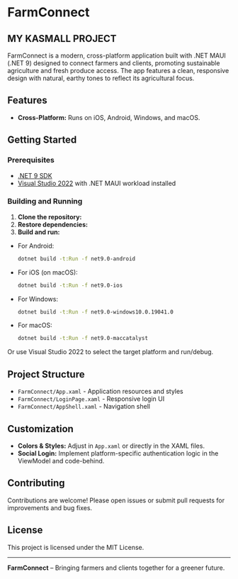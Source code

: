 # FarmConnect
## MY KASMALL PROJECT
FarmConnect is a modern, cross-platform application built with .NET MAUI (.NET 9) designed to connect farmers and clients, promoting sustainable agriculture and fresh produce access. The app features a clean, responsive design with natural, earthy tones to reflect its agricultural focus.

## Features

- **Cross-Platform:** Runs on iOS, Android, Windows, and macOS.
## Getting Started

### Prerequisites

- [.NET 9 SDK](https://dotnet.microsoft.com/download/dotnet/9.0)
- [Visual Studio 2022](https://visualstudio.microsoft.com/) with .NET MAUI workload installed

### Building and Running

1. **Clone the repository:**
2. **Restore dependencies:**
3. **Build and run:**
- For Android:
  ```sh
  dotnet build -t:Run -f net9.0-android
  ```
- For iOS (on macOS):
  ```sh
  dotnet build -t:Run -f net9.0-ios
  ```
- For Windows:
  ```sh
  dotnet build -t:Run -f net9.0-windows10.0.19041.0
  ```
- For macOS:
  ```sh
  dotnet build -t:Run -f net9.0-maccatalyst
  ```

Or use Visual Studio 2022 to select the target platform and run/debug.

## Project Structure

- `FarmConnect/App.xaml` - Application resources and styles
- `FarmConnect/LoginPage.xaml` - Responsive login UI
- `FarmConnect/AppShell.xaml` - Navigation shell

## Customization
- **Colors & Styles:** Adjust in `App.xaml` or directly in the XAML files.
- **Social Login:** Implement platform-specific authentication logic in the ViewModel and code-behind.

## Contributing

Contributions are welcome! Please open issues or submit pull requests for improvements and bug fixes.

## License

This project is licensed under the MIT License.

---

**FarmConnect** – Bringing farmers and clients together for a greener future.
